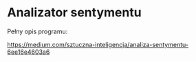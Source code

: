 # Analizator sentymentu

Pełny opis programu:

https://medium.com/sztuczna-inteligencja/analiza-sentymentu-6ee16e4603a6

